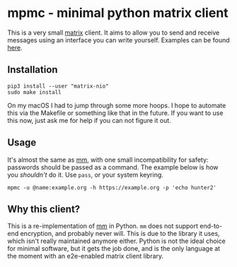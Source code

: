 mpmc - minimal python matrix client
===================================

This is a very small [matrix](https://matrix.org) client. It aims
to allow you to send and receive messages using an interface you
can write yourself. Examples can be found
[here](https://gitlab.com/meutraa/mm).

Installation
------------

    pip3 install --user "matrix-nio"
    sudo make install

On my macOS I had to jump through some more hoops. I hope to automate
this via the Makefile or something like that in the future. If you
want to use this now, just ask me for help if you can not figure
it out.

Usage
-----
It's almost the same as [mm](https://gitlab.com/meutraa/mm), with one
small incompatibility for safety: passwords should be passed as a
command. The example below is how you *shouldn't* do it. Use `pass`,
or your system keyring.

    mpmc -u @name:example.org -h https://example.org -p 'echo hunter2'

Why this client?
----------------
This is a re-implementation of [mm](https://gitlab.com/meutraa/mm)
in Python. `mm` does not support end-to-end encryption, and probably
never will. This is due to the library it uses, which isn't really
maintained anymore either. Python is not the ideal choice for minimal
software, but it gets the job done, and is the only language at the
moment with an e2e-enabled matrix client library.
